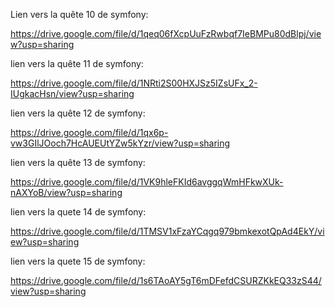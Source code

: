 Lien vers la quête 10 de symfony:

https://drive.google.com/file/d/1qeq06fXcpUuFzRwbqf7IeBMPu80dBlpj/view?usp=sharing

lien vers la quête 11 de symfony:

https://drive.google.com/file/d/1NRti2S00HXJSz5IZsUFx_2-IUgkacHsn/view?usp=sharing

lien vers la quête 12 de symfony:

https://drive.google.com/file/d/1qx6p-vw3GIlJOoch7HcAUEUtYZw5kYzr/view?usp=sharing

lien vers la quête 13 de symfony:

https://drive.google.com/file/d/1VK9hleFKId6avggqWmHFkwXUk-nAXYoB/view?usp=sharing

lien vers la quete 14 de symfony:

https://drive.google.com/file/d/1TMSV1xFzaYCqgq979bmkexotQpAd4EkY/view?usp=sharing

lien vers la quete 15 de symfony:

https://drive.google.com/file/d/1s6TAoAY5gT6mDFefdCSURZKkEQ33zS44/view?usp=sharing